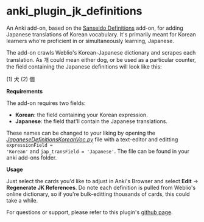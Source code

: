 # anki_plugin_jk_definitions

An Anki add-on, based on the <a href="https://ankiweb.net/shared/info/1967553085" rel="nofollow">Sanseido Definitions</a> add-on, for adding Japanese translations of Korean vocabulary. It's primarily meant for Korean learners who're proficient in or simultaneously learning, Japanese.

The add-on crawls Weblio's Korean-Japanese dictionary and scrapes each translation. As 개 could mean either dog, or be used as a particular counter, the field containing the Japanese definitions will look like this:

(1) 犬
(2) 個 

<b>Requirements</b>

The add-on requires two fields:

<ul>
<li><b>Korean</b>: the field containing your Korean expression.</li>
<li><b>Japanese</b>: the field that'll contain the Japanese translations.</li>
</ul>

These names can be changed to your liking by opening the <i><a href="http://JapaneseDefinitionsKoreanVoc.py" rel="nofollow">JapaneseDefinitionsKoreanVoc.py</a></i> file with a text-editor and editting <code>expressionField = 'Korean'</code> and <code>jap_transField = 'Japanese'</code>. The file can be found in your anki add-ons folder.

<b>Usage</b>

Just select the cards you'd like to adjust in Anki's Browser and select <b>Edit</b> -&gt; <b>Regenerate JK References</b>. Do note each definition is pulled from Weblio's online dictionary, so if you're bulk-editting thousands of cards, this could take a while.

For questions or support, please refer to this plugin's <a href="https://github.com/steviepoppe/anki_plugin_jk_definitions" rel="nofollow">github page</a>.
